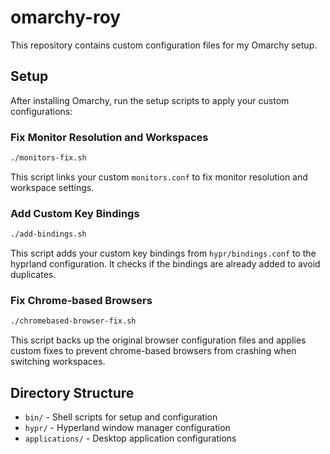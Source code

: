 # omarchy-roy

This repository contains custom configuration files for my Omarchy setup.

## Setup

After installing Omarchy, run the setup scripts to apply your custom configurations:

### Fix Monitor Resolution and Workspaces

```bash
./monitors-fix.sh
```

This script links your custom `monitors.conf` to fix monitor resolution and workspace settings.

### Add Custom Key Bindings

```bash
./add-bindings.sh
```

This script adds your custom key bindings from `hypr/bindings.conf` to the hyprland configuration. It checks if the bindings are already added to avoid duplicates.

### Fix Chrome-based Browsers

```bash
./chromebased-browser-fix.sh
```

This script backs up the original browser configuration files and applies custom fixes to prevent chrome-based browsers from crashing when switching workspaces.

## Directory Structure

- `bin/` - Shell scripts for setup and configuration
- `hypr/` - Hyperland window manager configuration
- `applications/` - Desktop application configurations
